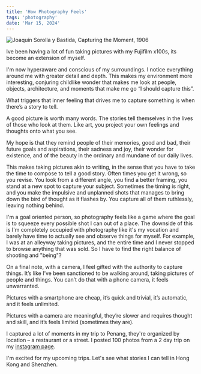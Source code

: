 ```yaml
---
title: 'How Photography Feels'
tags: 'photography'
date: 'Mar 15, 2024'
---
```


![Joaquín Sorolla y Bastida, Capturing the Moment, 1906](/images/capturemoment.jpeg)

Ive been having a lot of fun taking pictures with my Fujifilm x100s, its become an extension of myself.

I'm now hyperaware and conscious of my surroundings. I notice everything around me with greater detail and depth. This makes my environment more interesting, conjuring childlike wonder that makes me look at people, objects, architecture, and moments that make me go “I should capture this”.

What triggers that inner feeling that drives me to capture something is when there’s a story to tell.

A good picture is worth many words. The stories tell themselves in the lives of those who look at them. Like art, you project your own feelings and thoughts onto what you see.

My hope is that they remind people of their memories, good and bad, their future goals and aspirations, their sadness and joy, their wonder for existence, and of the beauty in the ordinary and mundane of our daily lives.

This makes taking pictures akin to writing, in the sense that you have to take the time to compose to tell a good story. Often times you get it wrong, so you revise. You look from a different angle, you find a better framing, you stand at a new spot to capture your subject. Sometimes the timing is right, and you make the impulsive and unplanned shots that manages to bring down the bird of thought as it flashes by. You capture all of them ruthlessly, leaving nothing behind.

I'm a goal oriented person, so photography feels like a game where the goal is to squeeze every possible shot I can out of a place. The downside of this is I'm completely occupied with photography like it's my vocation and barely have time to actually see and observe things for myself. For example, I was at an alleyway taking pictures, and the entire time and I never stopped to browse anything that was sold. So I have to find the right balance of shooting and "being"?

On a final note, with a camera, I feel gifted with the authority to capture things. It’s like I’ve been sanctioned to be walking around, taking pictures of people and things. You can’t do that with a phone camera, it feels unwarranted.

Pictures with a smartphone are cheap, it’s quick and trivial, it’s automatic, and it feels unlimited.

Pictures with a camera are meaningful, they’re slower and requires thought and skill, and it’s feels limited (sometimes they are).

I captured a lot of moments in my trip to Penang, they're organized by location – a restaurant or a street. I posted 100 photos from a 2 day trip on my [instagram page](https://www.instagram.com/bengotafujifilm/).

I'm excited for my upcoming trips. Let's see what stories I can tell in Hong Kong and Shenzhen.
